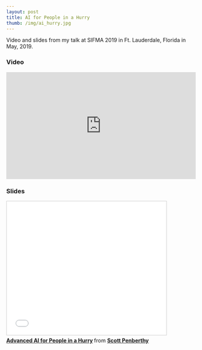 ```yaml
---
layout: post
title: AI for People in a Hurry
thumb: /img/ai_hurry.jpg
---
```


Video and slides from my talk at SIFMA 2019 in Ft. Lauderdale, Florida in May, 2019.

<h3>Video</h3>
<div style="position:relative;padding-top:56.25%;max-width:600px">
<iframe style="position:absolute;top:0;left:0;width:100%;height:100%;" src="https://www.youtube.com/embed/YY0xCkQ79O0" frameborder="0" allow="accelerometer; autoplay; encrypted-media; gyroscope; picture-in-picture" allowfullscreen></iframe>
</div>

<h3>Slides</h3>
<iframe src="//www.slideshare.net/slideshow/embed_code/key/fp41OrJq2s0ufn" width="425" height="355" frameborder="0" marginwidth="0" marginheight="0" scrolling="no" style="border:1px solid #CCC; border-width:1px; margin-bottom:5px; max-width: 100%;" allowfullscreen> </iframe> <div style="margin-bottom:5px"> <strong> <a href="//www.slideshare.net/scottpenberthy/advanced-ai-for-people-in-a-hurry" title="Advanced AI for People in a Hurry" target="_blank">Advanced AI for People in a Hurry</a> </strong> from <strong><a href="//www.slideshare.net/scottpenberthy" target="_blank">Scott Penberthy</a></strong> </div>
